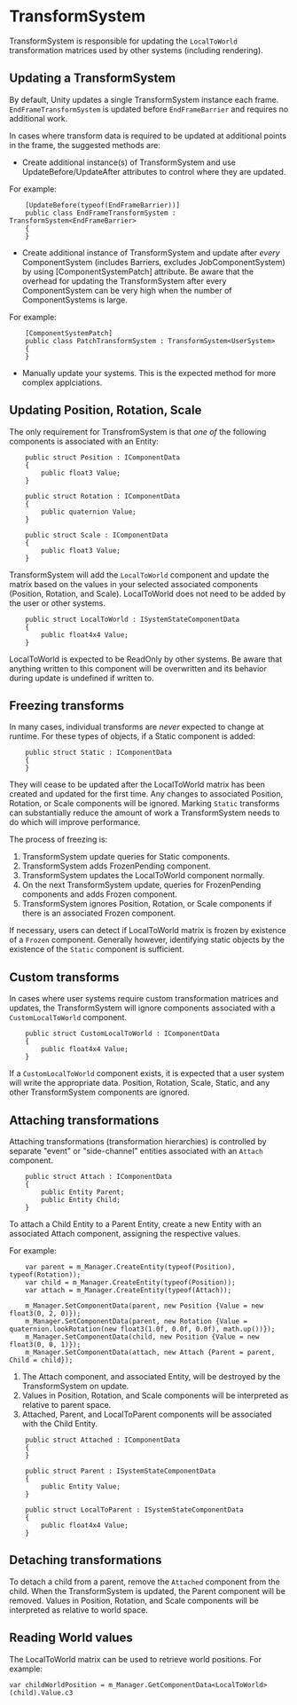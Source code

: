 # TransformSystem

TransformSystem is responsible for updating the `LocalToWorld` transformation matrices used by other systems (including rendering).

## Updating a TransformSystem

By default, Unity updates a single TransformSystem instance each frame. `EndFrameTransformSystem` is updated before `EndFrameBarrier` and requires no additional work.

In cases where transform data is required to be updated at additional points in the frame, the suggested methods are:

- Create additional instance(s) of TransformSystem and use UpdateBefore/UpdateAfter attributes to control where they are updated.

For example:

```
    [UpdateBefore(typeof(EndFrameBarrier))]
    public class EndFrameTransformSystem : TransformSystem<EndFrameBarrier>
    {
    }
```
- Create additional instance of TransformSystem and update after *every* ComponentSystem (includes Barriers, excludes JobComponentSystem) by using \[ComponentSystemPatch\] attribute. Be aware that the overhead for updating the TransformSystem after every ComponentSystem can be very high when the number of ComponentSystems is large.

For example:

```
    [ComponentSystemPatch]
    public class PatchTransformSystem : TransformSystem<UserSystem>
    {
    }
```

- Manually update your systems. This is the expected method for more complex applciations.

## Updating Position, Rotation, Scale

The only requirement for TransfromSystem is that *one of* the following components is associated with an Entity:

```
    public struct Position : IComponentData
    {
        public float3 Value;
    }

    public struct Rotation : IComponentData
    {
        public quaternion Value;
    }

    public struct Scale : IComponentData
    {
        public float3 Value;
    }
```

TransformSystem will add the `LocalToWorld` component and update the matrix based on the values in your selected associated components (Position, Rotation, and Scale). LocalToWorld does not need to be added by the user or other systems.

```
    public struct LocalToWorld : ISystemStateComponentData
    {
        public float4x4 Value;
    }
```

LocalToWorld is expected to be ReadOnly by other systems. Be aware that anything written to this component will be overwritten and its behavior during update is undefined if written to.

## Freezing transforms

In many cases, individual transforms are *never* expected to change at runtime. For these types of objects, if a Static component is added:

```
    public struct Static : IComponentData
    {
    }
```

They will cease to be updated after the LocalToWorld matrix has been created and updated for the first time. Any changes to associated Position, Rotation, or Scale components will be ignored. Marking `Static` transforms can substantially reduce the amount of work a TransformSystem needs to do which will improve performance.

The process of freezing is:
1. TransformSystem update queries for Static components.
2. TransformSystem adds FrozenPending component.
3. TransformSystem updates the LocalToWorld component normally.
4. On the next TransformSystem update, queries for FrozenPending components and adds Frozen component.
5. TransformSystem ignores Position, Rotation, or Scale components if there is an associated Frozen component.

If necessary, users can detect if LocalToWorld matrix is frozen by existence of a `Frozen` component. Generally however, identifying static objects by the existence of the `Static` component is sufficient.

## Custom transforms

In cases where user systems require custom transformation matrices and updates, the TransformSystem will ignore components associated with a `CustomLocalToWorld` component.

```
    public struct CustomLocalToWorld : IComponentData
    {
        public float4x4 Value;
    }
```

If a `CustomLocalToWorld` component exists, it is expected that a user system will write the appropriate data. Position, Rotation, Scale, Static, and any other TransformSystem components are ignored.

## Attaching transformations

Attaching transformations (transformation hierarchies) is controlled by separate "event" or "side-channel" entities associated with an `Attach` component.

```
    public struct Attach : IComponentData
    {
        public Entity Parent;
        public Entity Child;
    }
```

To attach a Child Entity to a Parent Entity, create a new Entity with an associated Attach component, assigning the respective values.

For example:

```
    var parent = m_Manager.CreateEntity(typeof(Position), typeof(Rotation));
    var child = m_Manager.CreateEntity(typeof(Position));
    var attach = m_Manager.CreateEntity(typeof(Attach));

    m_Manager.SetComponentData(parent, new Position {Value = new float3(0, 2, 0)});
    m_Manager.SetComponentData(parent, new Rotation {Value = quaternion.lookRotation(new float3(1.0f, 0.0f, 0.0f), math.up())});
    m_Manager.SetComponentData(child, new Position {Value = new float3(0, 0, 1)});
    m_Manager.SetComponentData(attach, new Attach {Parent = parent, Child = child});
```

1. The Attach component, and associated Entity, will be destroyed by the TransformSystem on update.
2. Values in Position, Rotation, and Scale components will be interpreted as relative to parent space.
3. Attached, Parent, and LocalToParent components will be associated with the Child Entity.

```
    public struct Attached : IComponentData
    {
    }

    public struct Parent : ISystemStateComponentData
    {
        public Entity Value;
    }

    public struct LocalToParent : ISystemStateComponentData
    {
        public float4x4 Value;
    }
```

## Detaching transformations

To detach a child from a parent, remove the `Attached` component from the child. When the TransformSystem is updated, the Parent component will be removed. Values in Position, Rotation, and Scale components will be interpreted as relative to world space.

## Reading World values

The LocalToWorld matrix can be used to retrieve world positions.
For example:

```
var childWorldPosition = m_Manager.GetComponentData<LocalToWorld>(child).Value.c3
```
